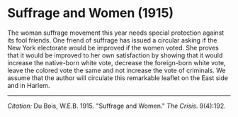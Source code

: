 <!--
title:   Suffrage and Women
author:  Du Bois, W.E.B.
journal: The Crisis
year:    1915
volume:  9
issue:   4
pages:   192
-->

# Suffrage and Women (1915)

The woman suffrage movement this year needs special protection against
its fool friends. One friend of suffrage has issued a circular asking if
the New York electorate would be improved if the women voted. She proves
that it would be improved to her own satisfaction by showing that it
would increase the native-born white vote, decrease the foreign-born
white vote, leave the colored vote the same and not increase the vote of
criminals. We assume that the author will circulate this remarkable
leaflet on the East side and in Harlem.

______________
*Citation:* Du Bois, W.E.B. 1915. "Suffrage and Women." *The Crisis*. 9(4):192.